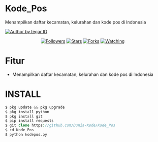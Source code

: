 # Kode_Pos
Menampilkan daftar kecamatan, kelurahan dan kode pos di Indonesia

<p align="left">

<a href="#"><img title="Author by tegar ID" src="https://img.shields.io/badge/AUTHOR%20BY-TEGAR%20ID-green?colorA=%23ff0000&colorB=%23017e40&style=for-the-badge"></a> 
<p align="center"> 
<a href="https://github.com/Tegar-ID/followers">
<img title="Followers" src="https://img.shields.io/github/followers/Dunia-Kode?color=blue&style=flat-square"></a>
<a href="https://github.com/Tegar-ID/Phish/stargazers/">
<img title="Stars" src="https://img.shields.io/github/stars/Dunia-Kode/Pilus?color=red&style=flat-square"></a>
<a href="https://github.com/Dunia-Kode/network/members">
<img title="Forks" src="https://img.shields.io/github/forks/Dunia-Kode/Pilus?color=red&style=flat-square"></a>
<a href="https://github.com/Dunia-Kode/Pilus/watchers"><img title="Watching" src="https://img.shields.io/github/watchers/Dunia-Kode/Pilus?label=Watchers&color=blue&style=flat-square"></a>
</p> 

# Fitur
+ Menampilkan daftar kecamatan, kelurahan dan kode pos di Indonesia

# INSTALL
```php
$ pkg update && pkg upgrade
$ pkg install python
$ pkg install git
$ pip install requests
$ git clone https://github.com/Dunia-Kode/Kode_Pos
$ cd Kode_Pos
$ python kodepos.py
``` 
